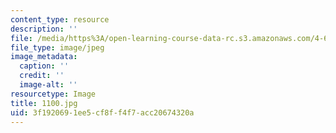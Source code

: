 ```yaml
---
content_type: resource
description: ''
file: /media/https%3A/open-learning-course-data-rc.s3.amazonaws.com/4-614-religious-architecture-and-islamic-cultures-fall-2002/3f1920691ee5cf8ff4f7acc20674320a_1100.jpg
file_type: image/jpeg
image_metadata:
  caption: ''
  credit: ''
  image-alt: ''
resourcetype: Image
title: 1100.jpg
uid: 3f192069-1ee5-cf8f-f4f7-acc20674320a
---
```

